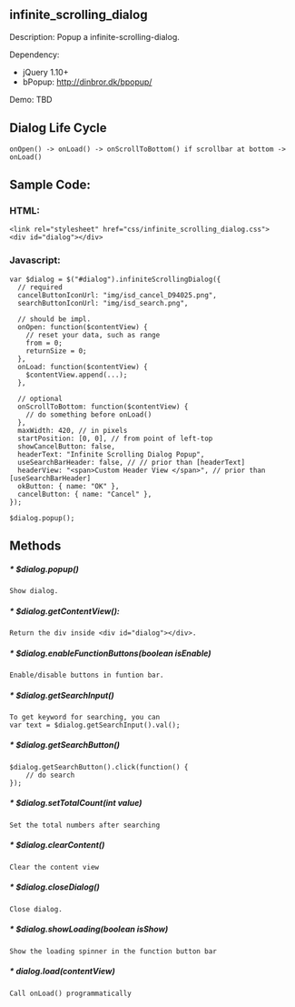 ## infinite_scrolling_dialog

Description:
Popup a infinite-scrolling-dialog.

Dependency:
* jQuery 1.10+
* bPopup: <a href="http://dinbror.dk/bpopup/">http://dinbror.dk/bpopup/</a>

Demo:
TBD

## Dialog Life Cycle
    onOpen() -> onLoad() -> onScrollToBottom() if scrollbar at bottom -> onLoad()

## Sample Code:
### HTML:
    <link rel="stylesheet" href="css/infinite_scrolling_dialog.css">
    <div id="dialog"></div>

### Javascript:

    var $dialog = $("#dialog").infiniteScrollingDialog({
      // required
      cancelButtonIconUrl: "img/isd_cancel_D94025.png",
      searchButtonIconUrl: "img/isd_search.png",
      
      // should be impl.
      onOpen: function($contentView) {
        // reset your data, such as range
        from = 0;
        returnSize = 0;
      },
      onLoad: function($contentView) {
        $contentView.append(...);
      },
      
      // optional
      onScrollToBottom: function($contentView) {
        // do something before onLoad()
      },
      maxWidth: 420, // in pixels
      startPosition: [0, 0], // from point of left-top
      showCancelButton: false,
      headerText: "Infinite Scrolling Dialog Popup",
      useSearchBarHeader: false, // // prior than [headerText]
      headerView: "<span>Custom Header View </span>", // prior than [useSearchBarHeader]
      okButton: { name: "OK" },
      cancelButton: { name: "Cancel" },
    });
    
    $dialog.popup();

## Methods
##### * $dialog.popup()
    Show dialog.
    
##### * $dialog.getContentView():
    Return the div inside <div id="dialog"></div>.
    
##### * $dialog.enableFunctionButtons(boolean isEnable)
    Enable/disable buttons in funtion bar.

##### * $dialog.getSearchInput()
    To get keyword for searching, you can
    var text = $dialog.getSearchInput().val();

##### * $dialog.getSearchButton()
    $dialog.getSearchButton().click(function() {
        // do search 
    });

##### * $dialog.setTotalCount(int value)
    Set the total numbers after searching
    
##### * $dialog.clearContent()
    Clear the content view

##### * $dialog.closeDialog()
    Close dialog.

##### * $dialog.showLoading(boolean isShow)
    Show the loading spinner in the function button bar
    
##### * $dialog.load($contentView)
    Call onLoad() programmatically

